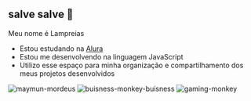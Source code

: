## salve salve 🐒

Meu nome é Lampreias

- Estou estudando na [Alura](https://www.alura.com.br)
- Estou me desenvolvendo na linguagem JavaScript
- Utilizo esse espaço para minha organização e compartilhamento dos meus projetos desenvolvidos


![maymun-mordeus](https://github.com/user-attachments/assets/604a6b48-98a2-4389-9bb2-ad8c7a363b4a)
![buisness-monkey-buisness](https://github.com/user-attachments/assets/adf5e29e-e83e-4ced-b6b3-a3d5d29c8e5f)
![gaming-monkey](https://github.com/user-attachments/assets/2ae7ac5c-656d-4825-a1c0-f8bd100eaceb)
